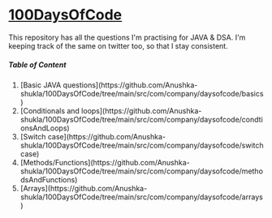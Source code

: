 # [100DaysOfCode](https://twitter.com/anushka4120/status/1427154722423676929?s=20)
This repository has all the questions I'm practising for JAVA & DSA. I'm keeping track of the same on twitter too, so that I stay consistent.
<h5>Table of Content</h5>
<ol> 
<li>[Basic JAVA questions](https://github.com/Anushka-shukla/100DaysOfCode/tree/main/src/com/company/daysofcode/basics) </li>
<li>[Conditionals and loops](https://github.com/Anushka-shukla/100DaysOfCode/tree/main/src/com/company/daysofcode/condtionsAndLoops) </li>
<li>[Switch case](https://github.com/Anushka-shukla/100DaysOfCode/tree/main/src/com/company/daysofcode/switchcase) </li>
<li>[Methods/Functions](https://github.com/Anushka-shukla/100DaysOfCode/tree/main/src/com/company/daysofcode/methodsAndFunctions) </li>
<li>[Arrays](https://github.com/Anushka-shukla/100DaysOfCode/tree/main/src/com/company/daysofcode/arrays) </li>

</ol>
